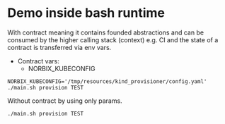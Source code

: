 # Demo inside bash runtime

With contract meaning it contains founded abstractions and can be consumed by the higher calling stack (context) e.g. CI and the state of a contract is transferred via env vars.

* Contract vars:
  * NORBIX_KUBECONFIG


```shell 
NORBIX_KUBECONFIG='/tmp/resources/kind_provisioner/config.yaml' ./main.sh provision TEST
```

Without contract by using only params.

```shell 
./main.sh provision TEST
```